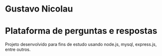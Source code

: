 # Gustavo Nicolau

# Plataforma de perguntas e respostas


Projeto desenvolvido para fins de estudo usando node.js,
mysql, express.js, entre outros.